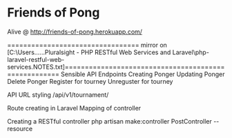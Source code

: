 # Friends of Pong

Alive @ http://friends-of-pong.herokuapp.com/




================================= mirror on [C:\Users\..\..\..Pluralsight - PHP RESTful Web Services and Laravel\php-laravel-restful-web-services.NOTES.txt]=====================================================
Sensible API Endpoints 
	Creating Ponger
	Updating Ponger
	Delete Ponger
	Register for tourney
	Unreguster for tourney 

API URL styling
	/api/v1/tournament/

Route creating in Laravel
Mapping of controller

Creating a RESTful controller
	php artisan make:controller PostController --resource


